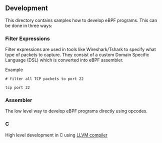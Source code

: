 ## Development

This directory contains samples how to develop eBPF programs. This can be
done in three ways:

### Filter Expressions

Filter expressions are used in tools like Wireshark/Tshark to specify what
type of packets to capture. They consist of a custom Domain Specific Language
(DSL) which is converted into eBPF assembler.

Example
```
# filter all TCP packets to port 22

tcp port 22
```

### Assembler

The low level way to develop eBPF programs directly using opcodes.

### C

High level development in C using [LLVM compiler](https://llvm.org/)

